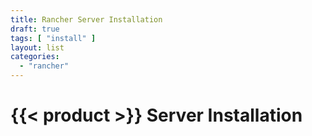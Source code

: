 ```yaml
---
title: Rancher Server Installation
draft: true
tags: [ "install" ]
layout: list
categories:
  - "rancher"
---
```


# {{< product >}} Server Installation
